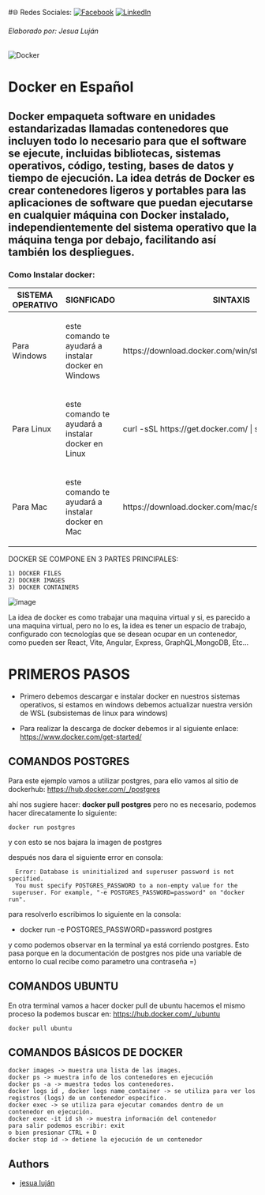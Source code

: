 #🌐 Redes Sociales: [![Facebook](https://img.shields.io/badge/Facebook-%231877F2.svg?logo=Facebook&logoColor=white)](https://www.facebook.com/profile.php?id=100093507976508&mibextid=gik2fB) [![LinkedIn](https://img.shields.io/badge/LinkedIn-%230077B5.svg?logo=linkedin&logoColor=white)](https://www.linkedin.com/in/jesua-hadai-alderete-luj%C3%A1n-a2325a121/) 
<h6>Elaborado por: Jesua Luján</h6> 

![Docker](https://img.shields.io/badge/docker-%230db7ed.svg?style=for-the-badge&logo=docker&logoColor=white)

<h1> Docker en Español </h1> 
 <h2 > Docker empaqueta software en unidades estandarizadas llamadas contenedores que incluyen todo lo necesario para que el software se ejecute, incluidas bibliotecas, sistemas operativos, código, testing, bases de datos y tiempo de ejecución.
La idea detrás de Docker es crear contenedores ligeros y portables para las aplicaciones de software que puedan ejecutarse en cualquier máquina con Docker instalado, independientemente del sistema operativo que la máquina tenga por debajo,
 facilitando así también los despliegues. </h2>
 
<H3>Como Instalar docker:</H3>
<table>
        <thead>
            <tr>
                <th>SISTEMA OPERATIVO</th>
                <th>SIGNFICADO</th>
                <th>SINTAXIS</th>
            </tr>
        <tbody>
            <tr>
                <td>Para Windows</td>
                <td><p>este comando te ayudará a instalar docker en Windows</p></td>
                <td><p>https://download.docker.com/win/stable/InstallDocker.msi</p></td>
            <tr>
                <td>Para Linux</td>
                <td><p>este comando te ayudará a instalar docker en Linux</p></td>
                <td><p>curl -sSL https://get.docker.com/ | sh</p></td>
            <tr>
                <td>Para Mac</td>
                <td><p>este comando te ayudará a instalar docker en Mac</p></td>
                <td><p>https://download.docker.com/mac/stable/Docker.dmg</p></td>
        </tbody>
    </table>
DOCKER SE COMPONE EN 3 PARTES PRINCIPALES:

    1) DOCKER FILES
    2) DOCKER IMAGES
    3) DOCKER CONTAINERS
    
![image](https://github.com/jesualujan/Docker_Guide/assets/56859580/6a73e86b-c4a0-4280-a1e2-f0faf91aad44)


La idea de docker es como trabajar una maquina virtual y si, es parecido a una maquina virtual, pero no lo es, la idea es tener un espacio de trabajo, configurado con tecnologías que se desean ocupar en un contenedor, como pueden ser React, Vite, Angular, Express, GraphQL,MongoDB, Etc...

# PRIMEROS PASOS
 * Primero debemos descargar e instalar docker en nuestros sistemas operativos, si estamos en windows debemos actualizar nuestra versión de WSL (subsistemas de linux para windows)

* Para realizar la descarga de docker debemos ir al siguiente enlace:
    https://www.docker.com/get-started/ 
## COMANDOS POSTGRES
Para este ejemplo vamos a utilizar postgres, para ello vamos al sitio de dockerhub:
    https://hub.docker.com/_/postgres

ahí nos sugiere hacer: __docker pull postgres__
pero no es necesario, podemos hacer direcatamente lo siguiente:

    docker run postgres

y con esto se nos bajara la imagen de postgres 

después nos dara el siguiente error en consola: 

      Error: Database is uninitialized and superuser password is not specified.
      You must specify POSTGRES_PASSWORD to a non-empty value for the
     superuser. For example, "-e POSTGRES_PASSWORD=password" on "docker run".

para resolverlo escribimos lo siguiente en la consola:

* docker run -e POSTGRES_PASSWORD=password postgres

y como podemos observar en la terminal ya está corriendo postgres.
Esto pasa porque en la documentación de postgres nos pide una variable de entorno lo cual recibe como parametro una contraseña =)

## COMANDOS UBUNTU

En otra terminal vamos a hacer docker pull de ubuntu hacemos el mismo proceso la podemos buscar en:
    https://hub.docker.com/_/ubuntu

    docker pull ubuntu

## COMANDOS BÁSICOS DE DOCKER

    docker images -> muestra una lista de las images.
    docker ps -> muestra info de los contenedores en ejecución
    docker ps -a -> muestra todos los contenedores.
    docker logs id , docker logs name_container -> se utiliza para ver los registros (logs) de un contenedor específico.
    docker exec -> se utiliza para ejecutar comandos dentro de un contenedor en ejecución. 
    docker exec -it id sh -> muestra información del contenedor
    para salir podemos escribir: exit  
    o bien presionar CTRL + D
    docker stop id -> detiene la ejecución de un contenedor
    
## Authors

- [jesua luján](https://github.com/jesualujan/jesualujan)

